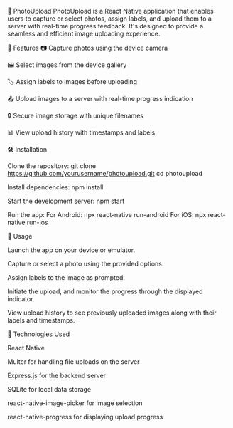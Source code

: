 📸 PhotoUpload
PhotoUpload is a React Native application that enables users to capture or select photos, assign labels, and upload them to a server with real-time progress feedback. It's designed to provide a seamless and efficient image uploading experience.



🚀 Features
📷 Capture photos using the device camera

🖼️ Select images from the device gallery

🏷️ Assign labels to images before uploading

📤 Upload images to a server with real-time progress indication

🔒 Secure image storage with unique filenames

📊 View upload history with timestamps and labels



🛠️ Installation

Clone the repository:
git clone https://github.com/yourusername/photoupload.git
cd photoupload

Install dependencies:
npm install

Start the development server:
npm start

Run the app:
For Android:
npx react-native run-android
For iOS:
npx react-native run-ios

📸 Usage

Launch the app on your device or emulator.

Capture or select a photo using the provided options.

Assign labels to the image as prompted.

Initiate the upload, and monitor the progress through the displayed indicator.

View upload history to see previously uploaded images along with their labels and timestamps.

🧰 Technologies Used

React Native

Multer for handling file uploads on the server

Express.js for the backend server

SQLite for local data storage

react-native-image-picker for image selection

react-native-progress for displaying upload progress

